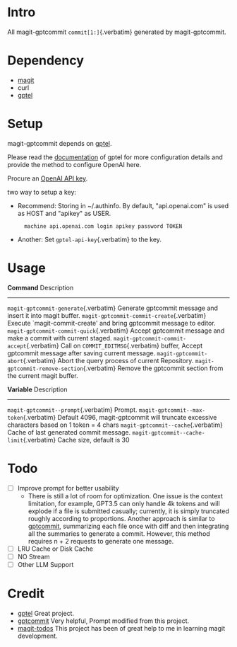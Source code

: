 # Intro

All magit-gptcommit `commit[1:]`{.verbatim} generated by
magit-gptcommit.

# Dependency

- [magit](https://magit.vc/)
- curl
- [gptel](https://github.com/karthink/gptel)

# Setup

magit-gptcommit depends on [gptel](https://github.com/karthink/gptel).

Please read the [documentation](https://github.com/karthink/gptel?tab=readme-ov-file#setup) of gptel for more configuration details and provide the method to configure OpenAI here.

Procure an [OpenAI API
key](https://platform.openai.com/account/api-keys).

two way to setup a key:

- Recommend: Storing in \~/.authinfo. By default, "api.openai.com" is used as HOST and "apikey" as USER.

        machine api.openai.com login apikey password TOKEN

- Another: Set `gptel-api-key`{.verbatim} to the key.

# Usage

  **Command**                                   Description
  --------------------------------------------- ----------------------------------------------------------------------------------------------------
  `magit-gptcommit-generate`{.verbatim}         Generate gptcommit message and insert it into magit buffer.
  `magit-gptcommit-commit-create`{.verbatim}    Execute \`magit-commit-create\' and bring gptcommit message to editor.
  `magit-gptcommit-commit-quick`{.verbatim}     Accept gptcommit message and make a commit with current staged.
  `magit-gptcommit-commit-accept`{.verbatim}    Call on `COMMIT_EDITMSG`{.verbatim} buffer, Accept gptcommit message after saving current message.
  `magit-gptcommit-abort`{.verbatim}            Abort the query process of current Repository.
  `magit-gptcommit-remove-section`{.verbatim}   Remove the gptcommit section from the current magit buffer.

  **Variable**                                Description
  ------------------------------------------- ---------------------------------------------------------------------------------------------
  `magit-gptcommit--prompt`{.verbatim}        Prompt.
  `magit-gptcommit--max-token`{.verbatim}     Default 4096, magit-gptcommit will truncate excessive characters based on 1 token = 4 chars
  `magit-gptcommit--cache`{.verbatim}         Cache of last generated commit message.
  `magit-gptcommit--cache-limit`{.verbatim}   Cache size, default is 30

# Todo

-   [ ] Improve prompt for better usability
    -   There is still a lot of room for optimization. One issue is the
        context limitation, for example, GPT3.5 can only handle 4k
        tokens and will explode if a file is submitted casually;
        currently, it is simply truncated roughly according to
        proportions. Another approach is similar to
        [gptcommit](https://github.com/zurawiki/gptcommit), summarizing
        each file once with diff and then integrating all the summaries
        to generate a commit. However, this method requires n + 2
        requests to generate one message.
-   [ ] LRU Cache or Disk Cache
-   [ ] NO Stream
-   [ ] Other LLM Support

# Credit

-   [gptel](https://github.com/karthink/gptel) Great project.
-   [gptcommit](https://github.com/zurawiki/gptcommit) Very helpful,
    Prompt modified from this project.
-   [magit-todos](https://github.com/alphapapa/magit-todos) This project
    has been of great help to me in learning magit development.
